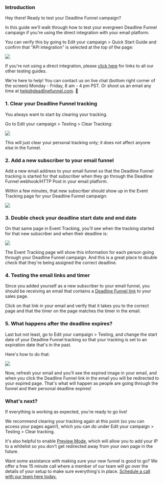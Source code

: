 ### Introduction

Hey there! Ready to test your Deadline Funnel campaign?

In this guide we'll walk through how to test your evergreen Deadline Funnel
campaign if you're using the direct integration with your email platform.

You can verify this by going to Edit your campaign > Quick Start Guide and
confirm that "API integration" is selected at the top of the page:

![](https://d33v4339jhl8k0.cloudfront.net/docs/assets/53974d6ce4b0c76107b109d1/images/5dfd11032c7d3a7e9ae56377/file-Y7B45ZIrXI.png)

If you're not using a direct integration, please [click
here](https://documentation.deadlinefunnel.com/article/660-how-to-test-your-deadline-funnel) for links to all our other testing guides.

We're here to help! You can contact us on live chat (bottom right corner of
the screen) Monday - Friday, 8 am - 4 pm PST. Or shoot us an email any time at
help@deadlinefunnel.com. 🙂

### 1\. Clear your Deadline Funnel tracking

You always want to start by clearing your tracking.

Go to Edit your campaign > Testing > Clear Tracking:

![](https://d33v4339jhl8k0.cloudfront.net/docs/assets/53974d6ce4b0c76107b109d1/images/5c50afe32c7d3a66e32dc563/file-0GNyqKRfkL.png)

This will just clear your personal tracking only; it does not affect anyone
else in the funnel.

### 2\. Add a new subscriber to your email funnel

Add a new email address to your email funnel so that the Deadline Funnel
tracking is started for that subscriber when they go through the Deadline
Funnel webhook/HTTP Post in your email platform.

Within a few minutes, that new subscriber should show up in the Event Tracking
page for your Deadline Funnel campaign:

![](https://d33v4339jhl8k0.cloudfront.net/docs/assets/53974d6ce4b0c76107b109d1/images/5c5205b12c7d3a66e32dd3aa/file-ZKfex38Nkz.png)

### 3\. Double check your deadline start date and end date

On that same page in Event Tracking, you'll see when the tracking started for
that new subscriber and when their deadline is:

![](https://d33v4339jhl8k0.cloudfront.net/docs/assets/53974d6ce4b0c76107b109d1/images/5c520614042863543ccc67d2/file-tu8aC6aL7o.png)

The Event Tracking page will show this information for each person going
through your Deadline Funnel campaign. And this is a great place to double
check that they're being assigned the correct deadline.

### 4\. Testing the email links and timer

Since you added yourself as a new subscriber to your email funnel, you should
be receiving an email that contains a [Deadline Funnel
link](https://documentation.deadlinefunnel.com/article/16-expiring-links) to
your sales page.

Click on that link in your email and verify that it takes you to the correct
page and that the timer on the page matches the timer in the email.

### 5\. What happens after the deadline expires?

Last but not least, go to Edit your campaign > Testing, and change the start
date of your Deadline Funnel tracking so that your tracking is set to an
expiration date that's in the past.

Here's how to do that:

![](https://d33v4339jhl8k0.cloudfront.net/docs/assets/53974d6ce4b0c76107b109d1/images/5c5234ea042863543ccc69e6/file-UTEnwrJmch.gif)

Now, refresh your email and you'll see the expired image in your email, and
when you click the Deadline Funnel link in the email you will be redirected to
your expired page. That's what will happen as people are going through the
funnel and their personal deadline expires!

### What's next?

If everything is working as expected, you're ready to go live!

We recommend clearing your tracking again at this point (so you can access
your pages again!), which you can do under Edit your campaign > Testing >
Clear tracking.

It's also helpful to enable [Preview
Mode](https://documentation.deadlinefunnel.com/article/544-preview-mode),
which will allow you to add your IP to a whitelist so you don't get redirected
away from your own page in the future.

Want some assistance with making sure your new funnel is good to go? We offer
a free 15 minute call where a member of our team will go over the details of
your setup to make sure everything's in place. [Schedule a call with our team
here today.](https://deadlinefunnel.com/schedule)

